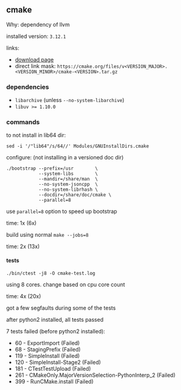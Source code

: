 ## cmake

Why: dependency of llvm

installed version: `3.12.1`

links:

- [download page](https://cmake.org/files/)
- direct link mask: `https://cmake.org/files/v<VERSION_MAJOR>.<VERSION_MINOR>/cmake-<VERSION>.tar.gz`

### dependencies

- `libarchive` (unless `--no-system-libarchive`)
- `libuv >= 1.10.0`

### commands

to not install in lib64 dir:

`sed -i '/"lib64"/s/64//' Modules/GNUInstallDirs.cmake`

configure:
(not installing in a versioned doc dir)

```
./bootstrap --prefix=/usr        \
            --system-libs        \
            --mandir=/share/man  \
            --no-system-jsoncpp  \
            --no-system-librhash \
            --docdir=/share/doc/cmake \
            --parallel=8
```

use `parallel=8` option to speed up bootstrap

time: 1x (6x)

build using normal `make --jobs=8`

time: 2x (13x)

#### tests

`./bin/ctest -j8 -O cmake-test.log`

using 8 cores. change based on cpu core count

time: 4x (20x)

got a few segfaults during some of the tests

after python2 installed, all tests passed

7 tests failed (before python2 installed):

- 60 - ExportImport (Failed)
- 68 - StagingPrefix (Failed)
- 119 - SimpleInstall (Failed)
- 120 - SimpleInstall-Stage2 (Failed)
- 181 - CTestTestUpload (Failed)
- 261 - CMakeOnly.MajorVersionSelection-PythonInterp_2 (Failed)
- 399 - RunCMake.install (Failed)
